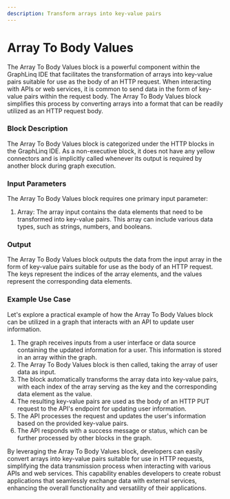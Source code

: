 ```yaml
---
description: Transform arrays into key-value pairs
---
```


# Array To Body Values

The Array To Body Values block is a powerful component within the GraphLinq IDE that facilitates the transformation of arrays into key-value pairs suitable for use as the body of an HTTP request. When interacting with APIs or web services, it is common to send data in the form of key-value pairs within the request body. The Array To Body Values block simplifies this process by converting arrays into a format that can be readily utilized as an HTTP request body.

### Block Description

The Array To Body Values block is categorized under the HTTP blocks in the GraphLinq IDE. As a non-executive block, it does not have any yellow connectors and is implicitly called whenever its output is required by another block during graph execution.

### Input Parameters

The Array To Body Values block requires one primary input parameter:

1. Array: The array input contains the data elements that need to be transformed into key-value pairs. This array can include various data types, such as strings, numbers, and booleans.

### Output

The Array To Body Values block outputs the data from the input array in the form of key-value pairs suitable for use as the body of an HTTP request. The keys represent the indices of the array elements, and the values represent the corresponding data elements.

### Example Use Case

Let's explore a practical example of how the Array To Body Values block can be utilized in a graph that interacts with an API to update user information.

1. The graph receives inputs from a user interface or data source containing the updated information for a user. This information is stored in an array within the graph.
2. The Array To Body Values block is then called, taking the array of user data as input.
3. The block automatically transforms the array data into key-value pairs, with each index of the array serving as the key and the corresponding data element as the value.
4. The resulting key-value pairs are used as the body of an HTTP PUT request to the API's endpoint for updating user information.
5. The API processes the request and updates the user's information based on the provided key-value pairs.
6. The API responds with a success message or status, which can be further processed by other blocks in the graph.

By leveraging the Array To Body Values block, developers can easily convert arrays into key-value pairs suitable for use in HTTP requests, simplifying the data transmission process when interacting with various APIs and web services. This capability enables developers to create robust applications that seamlessly exchange data with external services, enhancing the overall functionality and versatility of their applications.
